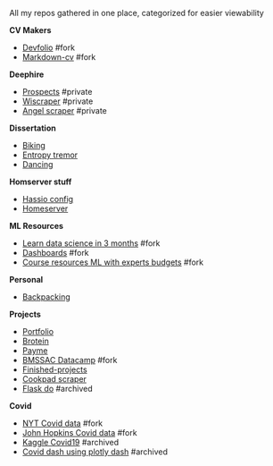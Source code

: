 All my repos gathered in one place, categorized for easier viewability

__CV Makers__
* [Devfolio](https://github.com/pomkos/devfolio) #fork
* [Markdown-cv](https://github.com/pomkos/markdown-cv) #fork

__Deephire__
* [Prospects](https://github.com/pomkos/prospects) #private
* [Wiscraper](https://github.com/pomkos/wiscraper) #private
* [Angel scraper](https://github.com/pomkos/angel) #private

__Dissertation__
* [Biking](https://github.com/pomkos/biking)
* [Entropy tremor](https://github.com/pomkos/entropy_tremor)
* [Dancing](https://github.com/pomkos/dancing)

__Homserver stuff__
* [Hassio config](https://github.com/pomkos/hassio_config)
* [Homeserver](https://github.com/pomkos/homeserver)

__ML Resources__
* [Learn data science in 3 months](https://github.com/pomkos/Learn_Data_Science_in_3_Months) #fork 
* [Dashboards](https://github.com/pomkos/dashboards) #fork
* [Course resources ML with experts budgets](https://github.com/pomkos/course-resources-ml-with-experts-budgets) #fork

__Personal__
* [Backpacking](https://github.com/pomkos/backpacking)

__Projects__
* [Portfolio](https://github.com/pomkos/portfolio)
* [Brotein](https://github.com/pomkos/brotein)
* [Payme](https://github.com/pomkos/payme)
* [BMSSAC Datacamp](https://github.com/pomkos/BMSSAC_Datacamp) #fork
* [Finished-projects](https://github.com/pomkos/Finished-Projects)
* [Cookpad scraper](https://github.com/pomkos/cookpad_scrape)
* [Flask do](https://github.com/pomkos/flask_do) #archived

__Covid__
* [NYT Covid data](https://github.com/pomkos/nyt-covid-data) #fork
* [John Hopkins Covid data](https://github.com/pomkos/john-hopkins-covid-data) #fork
* [Kaggle Covid19](https://github.com/pomkos/covid19) #archived
* [Covid dash using plotly dash](https://github.com/pomkos/covid_w_plotlydash) #archived
